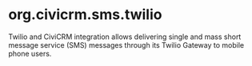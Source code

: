 org.civicrm.sms.twilio
======================

Twilio and CiviCRM integration allows delivering single and mass short message service (SMS) messages through its Twilio Gateway to mobile phone users.
